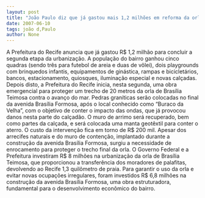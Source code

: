 ```yaml
---
layout: post
title: "João Paulo diz que já gastou mais 1,2 milhões em reforma da orla de Brasília Teimosa"
date: 2007-06-10
tags: joão d,Paulo
author: None
---
```

A Prefeitura do Recife anuncia que j&aacute; gastou R$ 1,2 milh&atilde;o para concluir a segunda etapa da urbaniza&ccedil;&atilde;o. A popula&ccedil;&atilde;o do bairro ganhou cinco quadras (sendo tr&ecirc;s para futebol de areia e duas de v&ocirc;lei), dois playgrounds com brinquedos infantis, equipamentos de gin&aacute;stica, rampas e biciclet&aacute;rios, bancos, estacionamento, quiosques, ilumina&ccedil;&atilde;o especial e novas cal&ccedil;adas.
Depois disto, a Prefeitura do Recife inicia, nesta segunda, uma obra emergencial para proteger um trecho de 20 metros da orla de Bras&iacute;lia Teimosa contra o avan&ccedil;o do mar. Pedras gran&iacute;ticas ser&atilde;o colocadas no final da avenida Bras&iacute;lia Formosa, ap&oacute;s o local conhecido como &ldquo;Buraco da Velha&rdquo;, com o objetivo de conter o impacto das ondas, que j&aacute; provocou danos nesta parte do cal&ccedil;ad&atilde;o.
O muro de arrimo ser&aacute; recuperado, bem como partes da cal&ccedil;ada, e ser&aacute; colocada uma manta geot&ecirc;xtil para conter o aterro. O custo da interven&ccedil;&atilde;o fica em torno de R$ 200 mil. Apesar dos arrecifes naturais e do muro de conten&ccedil;&atilde;o, implantado durante a constru&ccedil;&atilde;o da avenida Bras&iacute;lia Formosa, surgiu a necessidade de enrocamento para proteger o trecho final da orla.
O Governo Federal e a Prefeitura investiram R$ 8 milh&otilde;es na urbaniza&ccedil;&atilde;o da orla de Bras&iacute;lia Teimosa, que proporcionou a transfer&ecirc;ncia dos moradores de palafitas, devolvendo ao Recife 1,3 quil&ocirc;metro de praia. 
Para garantir o uso da orla e evitar novas ocupa&ccedil;&otilde;es irregulares, foram investidos R$ 6,8 milh&otilde;es na constru&ccedil;&atilde;o da avenida Bras&iacute;lia Formosa, uma obra estruturadora, fundamental para o desenvolvimento econ&ocirc;mico do bairro. 